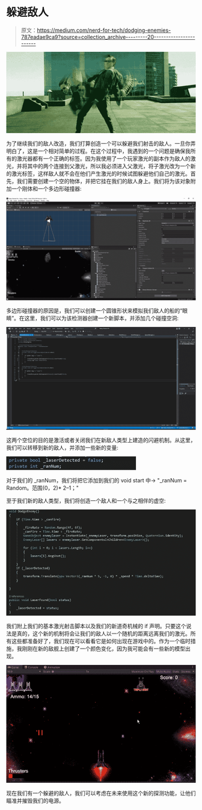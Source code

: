 # 躲避敌人

> 原文：<https://medium.com/nerd-for-tech/dodging-enemies-787eadae9ca9?source=collection_archive---------20----------------------->

![](img/2cd78ad7f690e0c70d36f41acc085178.png)

为了继续我们的敌人改造，我们打算创造一个可以躲避我们射击的敌人。一旦你弄明白了，这是一个相对简单的过程。在这个过程中，我遇到的一个问题是确保我所有的激光器都有一个正确的标签。因为我使用了一个玩家激光的副本作为敌人的激光，并将其中的两个连接到父激光，所以我必须进入父激光，将子激光改为一个新的激光标签，这样敌人就不会在他们产生激光的时候试图躲避他们自己的激光。首先，我们需要创建一个空的物体，并把它挂在我们的敌人身上。我们将为该对象附加一个刚体和一个多边形碰撞器:

![](img/f7e2a88f566a12161a466f269a167358.png)

多边形碰撞器的原因是，我们可以创建一个圆锥形状来模拟我们敌人的船的“眼睛”。在这里，我们可以为该检测器创建一个新脚本，并添加几个碰撞空洞:

![](img/b5e0c00f20d76c95775882856d44ed39.png)

这两个空位的目的是激活或者关闭我们在新敌人类型上建造的闪避机制。从这里，我们可以转移到新的敌人，并添加一些新的变量:

![](img/2db071b38eb0f625884aee1ece6a2df4.png)

对于我们的 _ranNum，我们将把它添加到我们的 void start 中→ "_ranNum = Random。范围(0，2)* 2–1；"

至于我们新的敌人类型，我们将创造一个敌人和一个与之相伴的虚空:

![](img/1bb4d5a461a126b06fda6ba2660280f5.png)

我们附上我们的基本激光射击脚本以及我们的新道奇机械的 if 声明。只要这个说法是真的，这个新的机制将会让我们的敌人以一个随机的距离远离我们的激光。所有这些都准备好了，我们现在可以看看它是如何出现在游戏中的。作为一个临时措施，我刚刚在新的敌舰上创建了一个颜色变化，因为我可能会有一些新的模型出现。

![](img/5126f216c0021e6640c08cef9f67758e.png)

现在我们有一个躲避的敌人，我们可以考虑在未来使用这个新的探测功能，让他们瞄准并摧毁我们的电源。